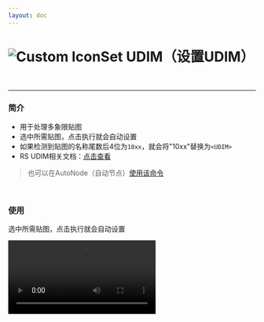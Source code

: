 ```yaml
---
layout: doc
---
```

# <span class="h1-icon"><img src="/img/Set UDIM.webp" alt="Custom Icon"></span>Set UDIM（设置UDIM）

<br/>

---

### 简介

- 用于处理多象限贴图
- 选中所需贴图，点击执行就会自动设置
- 如果检测到贴图的名称尾数后4位为`10xx`，就会将"10xx"替换为`<UDIM>`
- RS UDIM相关文档：[点击查看](https://help.maxon.net/r3d/cinema/en-us/#html/UDIM+and+UVTILE.html)

> 也可以在AutoNode（自动节点）[使用该命令](03-RNT-AutoNode)

<br/>


### 使用
选中所需贴图，点击执行就会自动设置
<br/>

<video controls>
  <source src="/img/command-set-udim.webm" type="video/webm">
</video>

<br/>
<br/>

